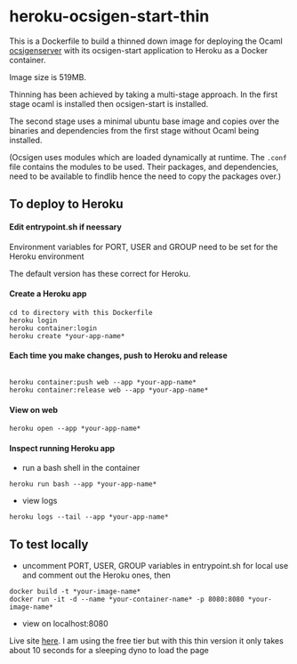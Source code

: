 # heroku-ocsigen-start-thin

This is a Dockerfile to build a thinned down image for deploying the Ocaml [ocsigenserver](https://ocsigen.org) with its ocsigen-start application to Heroku as a Docker container.  

Image size is 519MB.

Thinning has been achieved by taking a multi-stage approach.  In the first stage ocaml is installed then ocsigen-start is installed.

The second stage uses a minimal ubuntu base image and copies over the binaries and dependencies from the first stage without Ocaml being installed.

(Ocsigen uses modules which are loaded dynamically at runtime.  The `.conf` file contains the modules to be used. Their packages, and dependencies, need to be available to findlib hence the need to copy the packages over.)


## To deploy to Heroku

#### Edit entrypoint.sh if neessary
Environment variables for PORT, USER and GROUP need to be set for the Heroku environment

The default version has these correct for Heroku.

#### Create a Heroku app
```
cd to directory with this Dockerfile
heroku login
heroku container:login
heroku create *your-app-name*
```
#### Each time you make changes, push to Heroku and release
```

heroku container:push web --app *your-app-name*
heroku container:release web --app *your-app-name*
```
#### View on web
```
heroku open --app *your-app-name*
```

#### Inspect running Heroku app
- run a bash shell in the container
```
heroku run bash --app *your-app-name*
```
- view logs
```
heroku logs --tail --app *your-app-name*
```

## To test locally

- uncomment PORT, USER, GROUP variables in entrypoint.sh for local use and comment out the Heroku ones, then
```
docker build -t *your-image-name*
docker run -it -d --name *your-container-name* -p 8080:8080 *your-image-name*
```
- view on localhost:8080


Live site [here](https://ocsi-start-thin.herokuapp.com).  I am using the free tier but with this thin version it only takes about 10 seconds for a sleeping dyno to load the page
